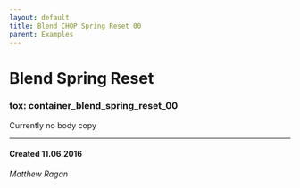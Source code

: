```yaml
---
layout: default
title: Blend CHOP Spring Reset 00
parent: Examples
---
```


# Blend Spring Reset
### tox: container_blend_spring_reset_00

Currently no body copy

---
#### Created 11.06.2016
*Matthew Ragan*